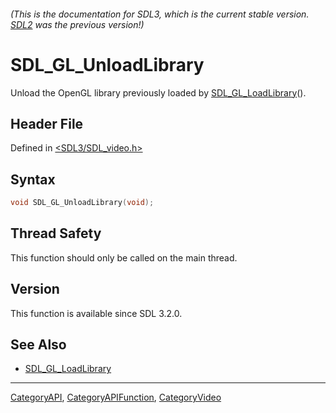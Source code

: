 ###### (This is the documentation for SDL3, which is the current stable version. [SDL2](https://wiki.libsdl.org/SDL2/) was the previous version!)
# SDL_GL_UnloadLibrary

Unload the OpenGL library previously loaded by [SDL_GL_LoadLibrary](SDL_GL_LoadLibrary)().

## Header File

Defined in [<SDL3/SDL_video.h>](https://github.com/libsdl-org/SDL/blob/main/include/SDL3/SDL_video.h)

## Syntax

```c
void SDL_GL_UnloadLibrary(void);
```

## Thread Safety

This function should only be called on the main thread.

## Version

This function is available since SDL 3.2.0.

## See Also

- [SDL_GL_LoadLibrary](SDL_GL_LoadLibrary)

----
[CategoryAPI](CategoryAPI), [CategoryAPIFunction](CategoryAPIFunction), [CategoryVideo](CategoryVideo)

